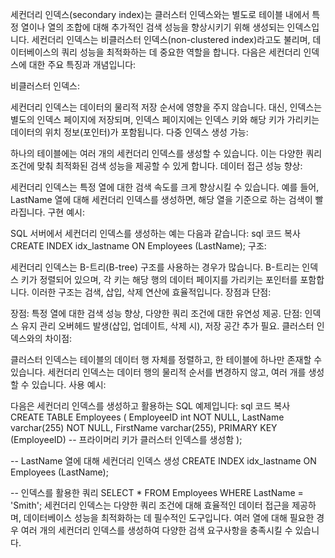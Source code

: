 세컨더리 인덱스(secondary index)는 클러스터 인덱스와는 별도로 테이블 내에서 특정 열이나 열의 조합에 대해 추가적인 검색 성능을 향상시키기 위해 생성되는 인덱스입니다. 세컨더리 인덱스는 비클러스터 인덱스(non-clustered index)라고도 불리며, 데이터베이스의 쿼리 성능을 최적화하는 데 중요한 역할을 합니다. 다음은 세컨더리 인덱스에 대한 주요 특징과 개념입니다:

비클러스터 인덱스:

세컨더리 인덱스는 데이터의 물리적 저장 순서에 영향을 주지 않습니다. 대신, 인덱스는 별도의 인덱스 페이지에 저장되며, 인덱스 페이지에는 인덱스 키와 해당 키가 가리키는 데이터의 위치 정보(포인터)가 포함됩니다.
다중 인덱스 생성 가능:

하나의 테이블에는 여러 개의 세컨더리 인덱스를 생성할 수 있습니다. 이는 다양한 쿼리 조건에 맞춰 최적화된 검색 성능을 제공할 수 있게 합니다.
데이터 접근 성능 향상:

세컨더리 인덱스는 특정 열에 대한 검색 속도를 크게 향상시킬 수 있습니다. 예를 들어, LastName 열에 대해 세컨더리 인덱스를 생성하면, 해당 열을 기준으로 하는 검색이 빨라집니다.
구현 예시:

SQL 서버에서 세컨더리 인덱스를 생성하는 예는 다음과 같습니다:
sql
코드 복사
CREATE INDEX idx_lastname ON Employees (LastName);
구조:

세컨더리 인덱스는 B-트리(B-tree) 구조를 사용하는 경우가 많습니다. B-트리는 인덱스 키가 정렬되어 있으며, 각 키는 해당 행의 데이터 페이지를 가리키는 포인터를 포함합니다. 이러한 구조는 검색, 삽입, 삭제 연산에 효율적입니다.
장점과 단점:

장점: 특정 열에 대한 검색 성능 향상, 다양한 쿼리 조건에 대한 유연성 제공.
단점: 인덱스 유지 관리 오버헤드 발생(삽입, 업데이트, 삭제 시), 저장 공간 추가 필요.
클러스터 인덱스와의 차이점:

클러스터 인덱스는 테이블의 데이터 행 자체를 정렬하고, 한 테이블에 하나만 존재할 수 있습니다.
세컨더리 인덱스는 데이터 행의 물리적 순서를 변경하지 않고, 여러 개를 생성할 수 있습니다.
사용 예시:

다음은 세컨더리 인덱스를 생성하고 활용하는 SQL 예제입니다:
sql
코드 복사
CREATE TABLE Employees (
EmployeeID int NOT NULL,
LastName varchar(255) NOT NULL,
FirstName varchar(255),
PRIMARY KEY (EmployeeID) -- 프라이머리 키가 클러스터 인덱스를 생성함
);

-- LastName 열에 대해 세컨더리 인덱스 생성
CREATE INDEX idx_lastname ON Employees (LastName);

-- 인덱스를 활용한 쿼리
SELECT \* FROM Employees WHERE LastName = 'Smith';
세컨더리 인덱스는 다양한 쿼리 조건에 대해 효율적인 데이터 접근을 제공하며, 데이터베이스 성능을 최적화하는 데 필수적인 도구입니다. 여러 열에 대해 필요한 경우 여러 개의 세컨더리 인덱스를 생성하여 다양한 검색 요구사항을 충족시킬 수 있습니다.
